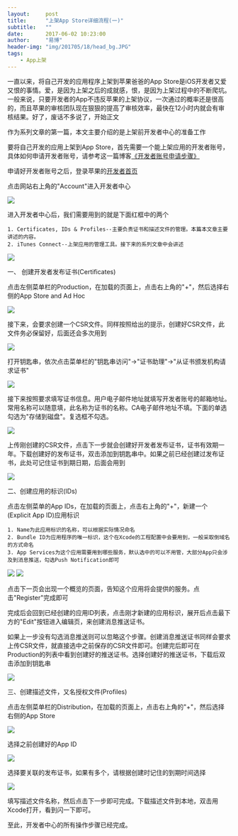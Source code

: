 ```yaml
---
layout:     post
title:      "上架App Store详细流程(一)"
subtitle:   ""
date:       2017-06-02 10:23:00
author:     "易博"
header-img: "img/201705/18/head_bg.JPG"
tags:
    - App上架
---
```


一直以来，将自己开发的应用程序上架到苹果爸爸的App Store是iOS开发者又爱又恨的事情。爱，是因为上架之后的成就感，恨，是因为上架过程中的不断爬坑。一般来说，只要开发者的App不违反苹果的上架协议，一次通过的概率还是很高的，而且苹果的审核团队现在狠狠的提高了审核效率，最快在12小时内就会有审核结果。好了，废话不多说了，开始正文

作为系列文章的第一篇，本文主要介绍的是上架前开发者中心的准备工作

要将自己开发的应用上架到App Store，首先需要一个能上架应用的开发者账号，具体如何申请开发者账号，请参考这一篇博客[《开发者账号申请步骤》](http://#)

申请好开发者账号之后，登录苹果的[开发者首页](https://developer.apple.com/)

点击网站右上角的"Account"进入开发者中心

![](http://www.xttxqjfg.cn/img/201706/02/01001.png)

进入开发者中心后，我们需要用到的就是下面红框中的两个

    1. Certificates, IDs & Profiles--主要负责证书和描述文件的管理。本篇本文章主要讲述的内容。
    2. iTunes Connect--上架应用的管理工具。接下来的系列文章中会讲述

![](http://www.xttxqjfg.cn/img/201706/02/01002.png)

一、 创建开发者发布证书(Certificates)

点击左侧菜单栏的Production，在加载的页面上，点击右上角的"+"，然后选择右侧的App Store and Ad Hoc

![](http://www.xttxqjfg.cn/img/201706/02/01003.png)


接下来，会要求创建一个CSR文件。同样按照给出的提示，创建好CSR文件，此文件务必保留好，后面还会多次用到

![](http://www.xttxqjfg.cn/img/201706/02/01004.png)

打开钥匙串，依次点击菜单栏的"钥匙串访问"->"证书助理"->"从证书颁发机构请求证书"

![](http://www.xttxqjfg.cn/img/201706/02/01005.png)

接下来按照要求填写证书信息。用户电子邮件地址就填写开发者账号的邮箱地址。常用名称可以随意填，此名称为证书的名称。CA电子邮件地址不填。下面的单选勾选为"存储到磁盘"。复选框不勾选。

![](http://www.xttxqjfg.cn/img/201706/02/01007.png)

上传刚创建的CSR文件，点击下一步就会创建好开发者发布证书，证书有效期一年。下载创建好的发布证书，双击添加到钥匙串中。如果之前已经创建过发布证书，此处可记住证书到期日期，后面会用到

![](http://www.xttxqjfg.cn/img/201706/02/01008.png)

二、创建应用的标识(IDs)

点击左侧菜单的App IDs，在加载的页面上，点击右上角的"+"，新建一个(Explicit App ID)应用标识

    1. Name为此应用标识的名称，可以根据实际情况命名
    2. Bundle ID为应用程序的唯一标识，这个在Xcode的工程配置中会要用到，一般采取倒域名的方式命名
    3. App Services为这个应用需要用到哪些服务，默认选中的可以不用管，大部分App只会涉及到消息推送，勾选Push Notification即可

![](http://www.xttxqjfg.cn/img/201706/02/01009.png)
![](http://www.xttxqjfg.cn/img/201706/02/01010.png)

点击下一页会出现一个概览的页面，告知这个应用将会提供的服务。点击"Register"完成即可

完成后会回到已经创建的应用ID列表，点击刚才新建的应用标识，展开后点击最下方的"Edit"按钮进入编辑页，来创建消息推送证书。

如果上一步没有勾选消息推送则可以忽略这个步骤。创建消息推送证书同样会要求上传CSR文件，就直接选中之前保存的CSR文件即可。创建完后即可在Production的列表中看到创建好的推送证书。选择创建好的推送证书，下载后双击添加到钥匙串

![](http://www.xttxqjfg.cn/img/201706/02/01011.png)


三、创建描述文件，又名授权文件(Profiles)

点击左侧菜单栏的Distribution，在加载的页面上，点击右上角的"+"，然后选择右侧的App Store

![](http://www.xttxqjfg.cn/img/201706/02/01012.png)

选择之前创建好的App ID

![](http://www.xttxqjfg.cn/img/201706/02/01013.png)

选择要关联的发布证书，如果有多个，请根据创建时记住的到期时间选择

![](http://www.xttxqjfg.cn/img/201706/02/01014.png)

填写描述文件名称，然后点击下一步即可完成。下载描述文件到本地，双击用Xcode打开，看到闪一下即可。

至此，开发者中心的所有操作步骤已经完成。

